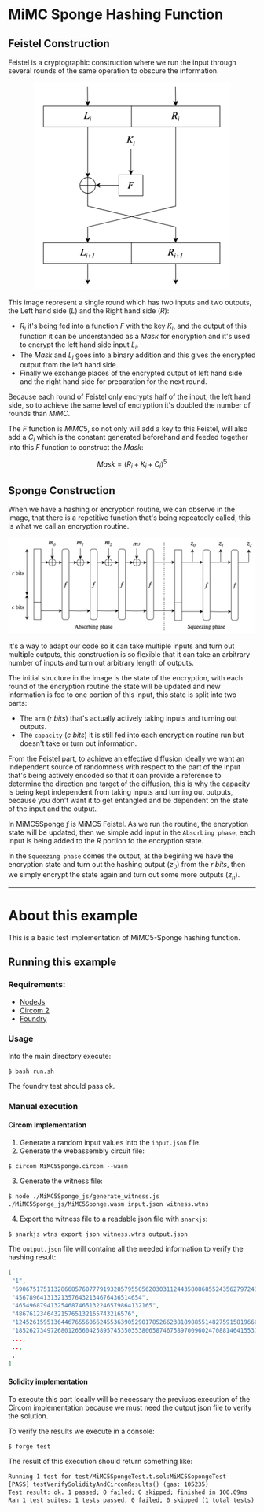 # MiMC Sponge Hashing Function

## Feistel Construction

Feistel is a cryptographic construction where we run the input through several rounds of the same operation to obscure the information.

<div align="center">
<img src="images/img-01.png" width="400"/>
</div>

This image represent a single round which has two inputs and two outputs, the Left hand side ($L$) and the Right hand side ($R$):

- $R_i$ it's being fed into a function $F$ with the key $K_i$, and the output of this function it can be understanded as a $Mask$ for encryption and it's used to encrypt the left hand side input $L_i$.
- The $Mask$ and $L_i$ goes into a binary addition and this gives the encrypted output from the left hand side.
- Finally we exchange places of the encrypted output of left hand side and the right hand side for preparation for the next round.

Because each round of Feistel only encrypts half of the input, the left hand side, so to achieve the same level of encryption it's doubled the number of rounds than $MiMC$.

The $F$ function is $MiMC5$, so not only will add a key to this Feistel, will also add a $C_i$ which is the constant generated beforehand and feeded together into this $F$ function to construct the $Mask$:

$$
Mask = (R_i + K_i + C_i)^5
$$

## Sponge Construction

When we have a hashing or encryption routine, we can observe in the image, that there is a repetitive function that's being repeatedly called, this is what we call an encryption routine.

<div align="center">
<img src="images/img-02.png" width="800"/>
</div>

It's a way to adapt our code so it can take multiple inputs and turn out multiple outputs, this construction is so flexible that it can take an arbitrary number of inputs and turn out arbitrary length of outputs.

The initial structure in the image is the state of the encryption, with each round of the encryption routine the state will be updated and new information is fed to one portion of this input, this state is split into two parts:

- The `arm` ($r$ $bits$) that's actually actively taking inputs and turning out outputs.
- The `capacity` ($c$ $bits$) it is still fed into each encryption routine run but doesn't take or turn out information.

From the Feistel part, to achieve an effective diffusion ideally we want an independent source of randomness with respect to the part of the input that's being actively encoded so that it can provide a reference to determine the direction and target of the diffusion, this is why the capacity is being kept independent from taking inputs and turning out outputs, because you don't want it to get entangled and be dependent on the state of the input and the output.

In MiMC5Sponge $f$ is MiMC5 Feistel. As we run the routine, the encryption state will be updated, then we simple add input in the `Absorbing phase`, each input is being added to the $R$ portion fo the encryption state.

In the `Squeezing phase` comes the output, at the begining we have the encryption state and turn out the hashing output ($z_0$) from the $r$ $bits$, then we simply encrypt the state again and turn out some more outputs ($z_n$).

---

# About this example

This is a basic test implementation of MiMC5-Sponge hashing function.

## Running this example

### Requirements:

- [NodeJs](https://nodejs.org/)
- [Circom 2](https://docs.circom.io/getting-started/installation/)
- [Foundry](https://book.getfoundry.sh/getting-started/installation)

### Usage

Into the main directory execute:

```
$ bash run.sh
```

The foundry test should pass ok.

### Manual execution

#### Circom implementation

1. Generate a random input values into the `input.json` file.
2. Generate the webassembly circuit file:

```
$ circom MiMC5Sponge.circom --wasm
```

3. Generate the witness file:

```
$ node ./MiMC5Sponge_js/generate_witness.js ./MiMC5Sponge_js/MiMC5Sponge.wasm input.json witness.wtns
```

4. Export the witness file to a readable json file with `snarkjs`:

```
$ snarkjs wtns export json witness.wtns output.json
```

The `output.json` file will containe all the needed information to verify the hashing result:

```json
[
 "1",
 "6906751751132866857607779193285795505620303112443580868552435627972436601937",    // (Hash result)
 "456789641313213576432134676436514654",                                            // (k)
 "465496879413254687465132246579864132165",                                         // (ins[0])
 "486761234643215765132165743216576",                                               // (ins[1])
 "124526159513644676556066245536390529017852662381898855148275915819666365149",
 "18526273497268012656042589574535035380658746758970096024708814641553788213479",
 ...,
 ..,
 .
]
```

#### Solidity implementation

To execute this part locally will be necessary the previuos execution of the Circom implementation because we must need the output json file to verify the solution.

To verify the results we execute in a console:

```
$ forge test
```

The result of this execution should return something like:

```
Running 1 test for test/MiMC5SpongeTest.t.sol:MiMC5SopongeTest
[PASS] testVerifySolidityAndCircomResults() (gas: 105235)
Test result: ok. 1 passed; 0 failed; 0 skipped; finished in 100.09ms
Ran 1 test suites: 1 tests passed, 0 failed, 0 skipped (1 total tests)
```
